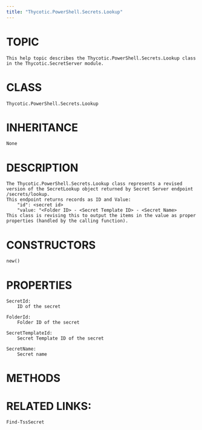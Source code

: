 ```yaml
---
title: "Thycotic.PowerShell.Secrets.Lookup"
---
```


# TOPIC
    This help topic describes the Thycotic.PowerShell.Secrets.Lookup class in the Thycotic.SecretServer module.

# CLASS
    Thycotic.PowerShell.Secrets.Lookup

# INHERITANCE
    None

# DESCRIPTION
    The Thycotic.PowerShell.Secrets.Lookup class represents a revised version of the SecretLookup object returned by Secret Server endpoint /secrets/lookup.
    This endpoint returns records as ID and Value:
        "id": <secret id>
        "value: "<Folder ID> - <Secret Template ID> - <Secret Name>
    This class is revising this to output the items in the value as proper properties (handled by the calling function).

# CONSTRUCTORS
    new()

# PROPERTIES
    SecretId:
        ID of the secret

    FolderId:
        Folder ID of the secret

    SecretTemplateId:
        Secret Template ID of the secret

    SecretName:
        Secret name

# METHODS

# RELATED LINKS:
    Find-TssSecret